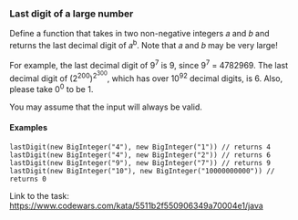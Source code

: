 ### Last digit of a large number

Define a function that takes in two non-negative integers 𝑎 and 𝑏 and returns the last decimal digit of 𝑎<sup>b</sup>. 
Note that 𝑎 and 𝑏 may be very large!

For example, the last decimal digit of 9<sup>7</sup> is 9, since 9<sup>7</sup> = 4782969. The last decimal digit of (2<sup>200</sup>)<sup>2<sup>300</sup></sup>, 
which has over 10<sup>92</sup> decimal digits, is 6. Also, please take 0<sup>0</sup> to be 1.

You may assume that the input will always be valid.

#### Examples

```
lastDigit(new BigInteger("4"), new BigInteger("1")) // returns 4
lastDigit(new BigInteger("4"), new BigInteger("2")) // returns 6
lastDigit(new BigInteger("9"), new BigInteger("7")) // returns 9
lastDigit(new BigInteger("10"), new BigInteger("10000000000")) // returns 0
```

Link to the task: https://www.codewars.com/kata/5511b2f550906349a70004e1/java